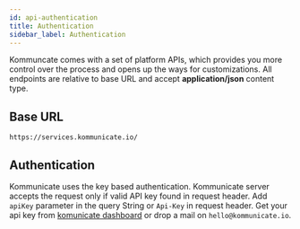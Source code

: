 ```yaml
---
id: api-authentication
title: Authentication 
sidebar_label: Authentication
---
```


Kommuncate comes with a set of platform APIs, which provides you more control over the process and opens up the ways for customizations. All endpoints are relative to base URL and accept **application/json** content type.

## Base URL
```
https://services.kommunicate.io/

```
## Authentication

Kommunicate uses the key based authentication. Kommunicate server accepts the request only if valid API key found in request header. Add `apiKey` parameter in the query String or `Api-Key` in request header. Get your api key from [komunicate dashboard](https://dashboard.kommunicate.io/install) or drop a mail on `hello@kommunicate.io`.
